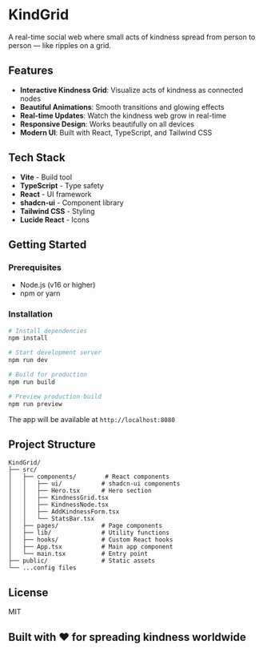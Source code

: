 # KindGrid

A real-time social web where small acts of kindness spread from person to person — like ripples on a grid.

## Features

- **Interactive Kindness Grid**: Visualize acts of kindness as connected nodes
- **Beautiful Animations**: Smooth transitions and glowing effects
- **Real-time Updates**: Watch the kindness web grow in real-time
- **Responsive Design**: Works beautifully on all devices
- **Modern UI**: Built with React, TypeScript, and Tailwind CSS

## Tech Stack

- **Vite** - Build tool
- **TypeScript** - Type safety
- **React** - UI framework
- **shadcn-ui** - Component library
- **Tailwind CSS** - Styling
- **Lucide React** - Icons

## Getting Started

### Prerequisites

- Node.js (v16 or higher)
- npm or yarn

### Installation

```bash
# Install dependencies
npm install

# Start development server
npm run dev

# Build for production
npm run build

# Preview production build
npm run preview
```

The app will be available at `http://localhost:8080`

## Project Structure

```
KindGrid/
├── src/
│   ├── components/        # React components
│   │   ├── ui/           # shadcn-ui components
│   │   ├── Hero.tsx      # Hero section
│   │   ├── KindnessGrid.tsx
│   │   ├── KindnessNode.tsx
│   │   ├── AddKindnessForm.tsx
│   │   └── StatsBar.tsx
│   ├── pages/            # Page components
│   ├── lib/              # Utility functions
│   ├── hooks/            # Custom React hooks
│   ├── App.tsx           # Main app component
│   └── main.tsx          # Entry point
├── public/               # Static assets
└── ...config files
```

## License

MIT

## Built with ❤️ for spreading kindness worldwide
